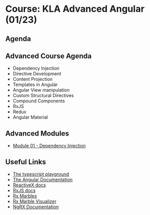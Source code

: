 # Course: KLA Advanced Angular (01/23)

## Agenda

## Advanced Course Agenda
* Dependency Injection
* Directive Development
* Content Projection
* Templates in Angular
* Angular View manipulation
* Custom Structural Directives
* Compound Components
* RxJS
* Redux
* Angular Material


## Advanced Modules
* [Module 01 - Dependency Injection](./Module%2001/README.md)


## Useful Links
* [The typescript playground](https://www.typescriptlang.org/play)
* [The Angular Documentation](https://angular.io/)
* [ReactiveX docs](http://reactivex.io/)
* [RxJS docs](https://rxjs-dev.firebaseapp.com/)
* [Rx Marbles](https://rxmarbles.com/)
* [Rx Marble Visualizer](https://rxviz.com/)
* [NgRX Documentation](https://ngrx.io/)
